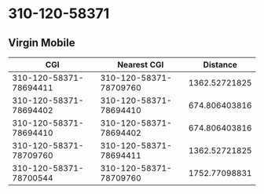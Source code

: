 # 310-120-58371
## Virgin Mobile


| CGI | Nearest CGI | Distance |
|-----|-------------|----------|
| 310-120-58371-78694411 | 310-120-58371-78709760 | 1362.52721825 |
| 310-120-58371-78694402 | 310-120-58371-78694410 | 674.806403816 |
| 310-120-58371-78694410 | 310-120-58371-78694402 | 674.806403816 |
| 310-120-58371-78709760 | 310-120-58371-78694411 | 1362.52721825 |
| 310-120-58371-78700544 | 310-120-58371-78709760 | 1752.77098831 |
